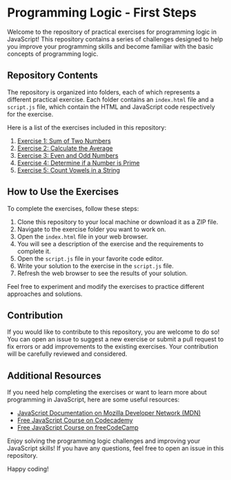 # Programming Logic - First Steps

Welcome to the repository of practical exercises for programming logic in JavaScript! This repository contains a series of challenges designed to help you improve your programming skills and become familiar with the basic concepts of programming logic.

## Repository Contents

The repository is organized into folders, each of which represents a different practical exercise. Each folder contains an `index.html` file and a `script.js` file, which contain the HTML and JavaScript code respectively for the exercise.

Here is a list of the exercises included in this repository:

1. [Exercise 1: Sum of Two Numbers](./exercise-1)
2. [Exercise 2: Calculate the Average](./exercise-2)
3. [Exercise 3: Even and Odd Numbers](./exercise-3)
4. [Exercise 4: Determine if a Number is Prime](./exercise-4)
5. [Exercise 5: Count Vowels in a String](./exercise-5)

## How to Use the Exercises

To complete the exercises, follow these steps:

1. Clone this repository to your local machine or download it as a ZIP file.
2. Navigate to the exercise folder you want to work on.
3. Open the `index.html` file in your web browser.
4. You will see a description of the exercise and the requirements to complete it.
5. Open the `script.js` file in your favorite code editor.
6. Write your solution to the exercise in the `script.js` file.
7. Refresh the web browser to see the results of your solution.

Feel free to experiment and modify the exercises to practice different approaches and solutions.

## Contribution

If you would like to contribute to this repository, you are welcome to do so! You can open an issue to suggest a new exercise or submit a pull request to fix errors or add improvements to the existing exercises. Your contribution will be carefully reviewed and considered.

## Additional Resources

If you need help completing the exercises or want to learn more about programming in JavaScript, here are some useful resources:

- [JavaScript Documentation on Mozilla Developer Network (MDN)](https://developer.mozilla.org/en-US/docs/Web/JavaScript)
- [Free JavaScript Course on Codecademy](https://www.codecademy.com/learn/introduction-to-javascript)
- [Free JavaScript Course on freeCodeCamp](https://www.freecodecamp.org/learn/javascript-algorithms-and-data-structures/)

Enjoy solving the programming logic challenges and improving your JavaScript skills! If you have any questions, feel free to open an issue in this repository.

Happy coding!
